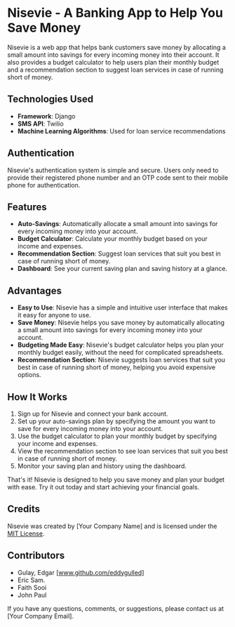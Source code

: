 # Nisevie - A Banking App to Help You Save Money

Nisevie is a web app that helps bank customers save money by allocating a small amount into savings for every incoming money into their account. It also provides a budget calculator to help users plan their monthly budget and a recommendation section to suggest loan services in case of running short of money.

## Technologies Used

- **Framework**: Django
- **SMS API**: Twilio
- **Machine Learning Algorithms**: Used for loan service recommendations

## Authentication

Nisevie's authentication system is simple and secure. Users only need to provide their registered phone number and an OTP code sent to their mobile phone for authentication.

## Features

- **Auto-Savings**: Automatically allocate a small amount into savings for every incoming money into your account.
- **Budget Calculator**: Calculate your monthly budget based on your income and expenses.
- **Recommendation Section**: Suggest loan services that suit you best in case of running short of money.
- **Dashboard**: See your current saving plan and saving history at a glance.

## Advantages

- **Easy to Use**: Nisevie has a simple and intuitive user interface that makes it easy for anyone to use.
- **Save Money**: Nisevie helps you save money by automatically allocating a small amount into savings for every incoming money into your account.
- **Budgeting Made Easy**: Nisevie's budget calculator helps you plan your monthly budget easily, without the need for complicated spreadsheets.
- **Recommendation Section**: Nisevie suggests loan services that suit you best in case of running short of money, helping you avoid expensive options.

## How It Works

1. Sign up for Nisevie and connect your bank account.
2. Set up your auto-savings plan by specifying the amount you want to save for every incoming money into your account.
3. Use the budget calculator to plan your monthly budget by specifying your income and expenses.
4. View the recommendation section to see loan services that suit you best in case of running short of money.
5. Monitor your saving plan and history using the dashboard.

That's it! Nisevie is designed to help you save money and plan your budget with ease. Try it out today and start achieving your financial goals.

## Credits

Nisevie was created by [Your Company Name] and is licensed under the [MIT License](https://opensource.org/licenses/MIT).

## Contributors

- Gulay, Edgar [www.github.com/eddygulled]
- Eric Sam.
- Faith Sooi
- John Paul

If you have any questions, comments, or suggestions, please contact us at [Your Company Email].
